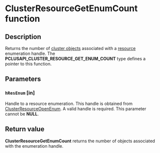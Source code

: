 # ClusterResourceGetEnumCount function

## Description

Returns the number of [cluster objects](https://learn.microsoft.com/previous-versions/windows/desktop/mscs/cluster-objects) associated with a [resource](https://learn.microsoft.com/previous-versions/windows/desktop/mscs/resources) enumeration handle. The **PCLUSAPI_CLUSTER_RESOURCE_GET_ENUM_COUNT** type defines a pointer to this function.

## Parameters

### `hResEnum` [in]

Handle to a resource enumeration. This handle is obtained from [ClusterResourceOpenEnum](https://learn.microsoft.com/windows/desktop/api/clusapi/nf-clusapi-clusterresourceopenenum). A valid handle is required. This parameter cannot be **NULL**.

## Return value

**ClusterResourceGetEnumCount** returns the number of objects associated with the enumeration handle.